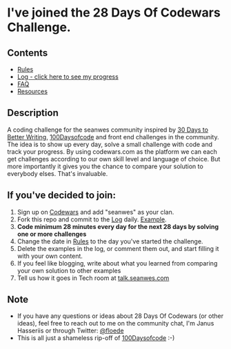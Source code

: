 # I've joined the 28 Days Of Codewars Challenge.

## Contents
* [Rules](rules.md)
* [Log - click here to see my progress](log.md)
* [FAQ](FAQ.md)
* [Resources](resources.md)

## Description
A coding challenge for the seanwes community inspired by [30 Days to Better Writing](https://seanwes.com/30-days-to-better-writing/), [100Daysofcode](https://github.com/Kallaway/100-days-of-code) and front end challenges in the community.
The idea is to show up every day, solve a small challenge with code and track your progress. 
By using codewars.com as the platform we can each get challenges according to our own skill level and language of choice. But more importantly it gives you the chance to compare your solution to everybody elses. That's invaluable.

## If you've decided to join:
1. Sign up on [Codewars](http://www.codewars.com/) and add "seanwes" as your clan.
2. Fork this repo and commit to the [Log](log.md) daily. [Example](https://github.com/Kallaway/100-days-kallaway-log).
3. **Code minimum 28 minutes every day for the next 28 days by solving one or more challenges**
4. Change the date in [Rules](rules.md) to the day you've started the challenge.
5. Delete the examples in the log, or comment them out, and start filling it with your own content.
6. If you feel like blogging, write about what you learned from comparing your own solution to other examples
7. Tell us how it goes in Tech room at [talk.seanwes.com](http://talk.seanwes.com)

## Note
* If you have any questions or ideas about 28 Days Of Codewars (or other ideas), feel free to reach out to me on the community chat, I'm Janus Hasseriis or through Twitter: [@floede](https://twitter.com/floede)
* This is all just a shameless rip-off of [100Daysofcode](https://github.com/Kallaway/100-days-of-code) :-)
